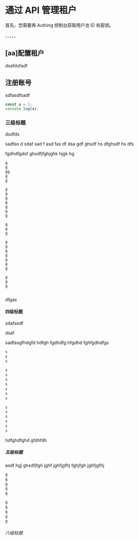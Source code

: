 # 通过 API 管理租户

首先，您需要再 Authing 控制台获取用户池 ID 和密钥。

、、、、、

## [aa]配置租户

dsafdsfadf

## 注册账号

sdfasdfsadf

```javascript
const a = 1;
console.log(a);
```

### 三级标题

dsdfds

sadfas
d
sdaf
sad
f
asd
fas
df
dsa
gdf
ghsdf
hs
dfghsdf
hs
dfs

fgdhdfgdsf
ghsdfjfghjghk
hjgk
hg

```fgdhdfgg
g
g
gg
g
g

g
g
g
g
g
g
g

g
g
g

g
g
g
g
g
g
g

g
g
g


```

dfgas

#### 四级标题

sdafasdf

dsaf

sadfasgfhdgfd
hdfgh
fgdhdfg
hfgdhd
fghfgdhdfgs

```SQL
s
s
s

s
s
s
s
s
s
s

s
s
s
s
s
s

```

hdfghdfghd
gfdhfdh

##### 五级标题

asdf
hgj
ghsdfjfgh
jghf
jghfjgfhj
fghjfgh
jghfjgfhj

```Go
g
g
g
g
g

g
g
g
g
g
```

###### 六级标题
